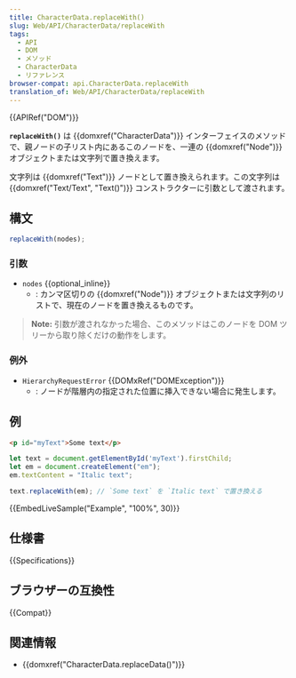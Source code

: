 ```yaml
---
title: CharacterData.replaceWith()
slug: Web/API/CharacterData/replaceWith
tags:
  - API
  - DOM
  - メソッド
  - CharacterData
  - リファレンス
browser-compat: api.CharacterData.replaceWith
translation_of: Web/API/CharacterData/replaceWith
---
```

{{APIRef("DOM")}}

**`replaceWith()`** は {{domxref("CharacterData")}} インターフェイスのメソッドで、親ノードの子リスト内にあるこのノードを、一連の {{domxref("Node")}} オブジェクトまたは文字列で置き換えます。

文字列は {{domxref("Text")}} ノードとして置き換えられます。この文字列は {{domxref("Text/Text", "Text()")}} コンストラクターに引数として渡されます。

## 構文

```js
replaceWith(nodes);
```

### 引数

- `nodes` {{optional_inline}}
  - : カンマ区切りの {{domxref("Node")}} オブジェクトまたは文字列のリストで、現在のノードを置き換えるものです。
> **Note:** 引数が渡されなかった場合、このメソッドはこのノードを DOM ツリーから取り除くだけの動作をします。

### 例外

- `HierarchyRequestError` {{DOMxRef("DOMException")}}
  - : ノードが階層内の指定された位置に挿入できない場合に発生します。

## 例

```html
<p id="myText">Some text</p>
```

```js
let text = document.getElementById('myText').firstChild;
let em = document.createElement("em");
em.textContent = "Italic text";

text.replaceWith(em); // `Some text` を `Italic text` で置き換える
```

{{EmbedLiveSample("Example", "100%", 30)}}

## 仕様書

{{Specifications}}

## ブラウザーの互換性

{{Compat}}

## 関連情報

- {{domxref("CharacterData.replaceData()")}}

